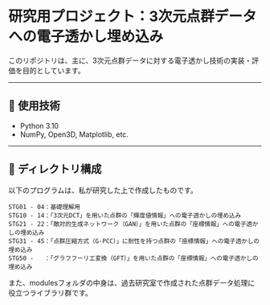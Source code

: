 # 研究用プロジェクト：3次元点群データへの電子透かし埋め込み

このリポジトリは、主に、3次元点群データに対する電子透かし技術の実装・評価を目的としています。

---

## 🔧 使用技術

- Python 3.10
- NumPy, Open3D, Matplotlib, etc.

---

## 📁 ディレクトリ構成

以下のプログラムは、私が研究した上で作成したものです。

```
STG01 - 04：基礎理解用
STG10 - 14：「3次元DCT」を用いた点群の「輝度値情報」への電子透かしの埋め込み
STG21 - 22：「敵対的生成ネットワーク（GAN）」を用いた点群の「座標情報」への電子透かしの埋め込み
STG31 - 45：「点群圧縮方式（G-PCC）」に耐性を持つ点群の「座標情報」への電子透かしの埋め込み
STG50 -   ：「グラフフーリエ変換（GFT）」を用いた点群の「座標情報」への電子透かしの埋め込み
```

また、modulesフォルダの中身は、過去研究室で作成された点群データ処理に役立つライブラリ群です。

